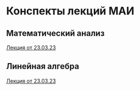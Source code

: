 # Конспекты лекций МАИ
## Математический анализ

[Лекция от 23.03.23](https://github.com/Demo13B/MAI/blob/main/MathAn23.03.23.pdf)

## Линейная алгебра

[Лекция от 23.03.23](https://github.com/Demo13B/MAI/blob/main/LinAl23.03.23.pdf)
